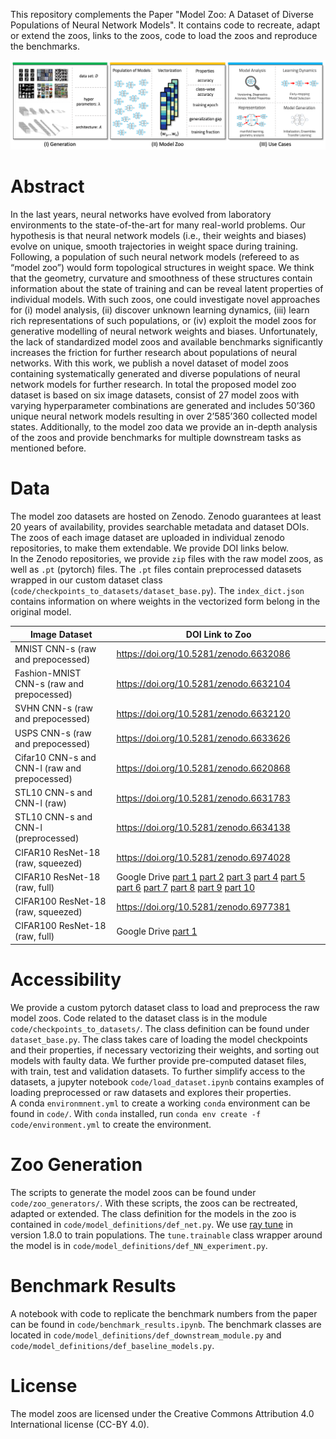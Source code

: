 This repository complements the Paper "Model Zoo: A Dataset of Diverse Populations of Neural Network Models". It contains code to recreate, adapt or extend the zoos, links to the zoos, code to load the zoos and reproduce the benchmarks.

![alt text](assets/model_zoo_overview.png)

# Abstract
In the last years, neural networks have evolved from laboratory environments to the state-of-the-art for many real-world problems. Our hypothesis is that neural network models (i.e., their weights and biases) evolve on unique, smooth trajectories in weight space during training. Following, a population of such neural network models (refereed to as “model zoo”) would form topological structures in weight space. We think that the geometry, curvature and smoothness of these structures contain information about the state of training and can be reveal latent properties of individual models. With such zoos, one could investigate novel approaches for (i) model analysis, (ii) discover unknown learning dynamics, (iii) learn rich representations of such populations, or (iv) exploit the model zoos for generative modelling of neural network weights and biases. Unfortunately, the lack of standardized model zoos and available benchmarks significantly increases the friction for further research about populations of neural networks. With this work, we publish a novel dataset of model zoos containing systematically generated and diverse populations of neural network models for further research. In total the proposed model zoo dataset is based on six image datasets, consist of 27 model zoos with varying hyperparameter combinations are generated and includes 50’360 unique neural network models resulting in over 2’585’360 collected model states. Additionally, to the model zoo data we provide an in-depth analysis of the zoos and provide benchmarks for multiple downstream tasks as mentioned before.

# Data
The model zoo datasets are hosted on Zenodo. Zenodo guarantees at least 20 years of availability, provides searchable metadata and dataset DOIs.  
The zoos of each image dataset are uploaded in individual zenodo repositories, to make them extendable. We provide DOI links below.  
In the Zenodo repositories, we provide `zip` files with the raw model zoos, as well as `.pt` (pytorch) files. 
The `.pt` files contain preprocessed datasets wrapped in our custom dataset class (`code/checkpoints_to_datasets/dataset_base.py`).
The `index_dict.json` contains information on where weights in the vectorized form belong in the original model.  


| Image Dataset | DOI Link to Zoo  |  
| ----------- | ----------- |
| MNIST CNN-s (raw and prepocessed)| https://doi.org/10.5281/zenodo.6632086 |  
| Fashion-MNIST CNN-s (raw and prepocessed)| https://doi.org/10.5281/zenodo.6632104 |   
| SVHN CNN-s (raw and prepocessed)| https://doi.org/10.5281/zenodo.6632120 |  
| USPS CNN-s (raw and prepocessed)| https://doi.org/10.5281/zenodo.6633626 |  
| Cifar10 CNN-s and CNN-l (raw and prepocessed)| https://doi.org/10.5281/zenodo.6620868 |  
| STL10 CNN-s and CNN-l (raw) | https://doi.org/10.5281/zenodo.6631783 |  
| STL10 CNN-s and CNN-l (preprocessed) | https://doi.org/10.5281/zenodo.6634138 | 
| CIFAR10 ResNet-18 (raw, squeezed) | https://doi.org/10.5281/zenodo.6974028 |
| CIFAR10 ResNet-18 (raw, full) | Google Drive [part 1](https://drive.google.com/file/d/1f3RJn2Ku_y22TRZsrJs9sFDcqfYu8p6k/view?usp=sharing) [part 2](https://drive.google.com/file/d/1PgMd708E5jRC52on-4_hABUr0PXPBWIR/view?usp=sharing) [part 3](https://drive.google.com/file/d/1q1C1cE_gAvMZGNWzfaW2szUL_r1jNj-P/view?usp=sharing) [part 4](https://drive.google.com/file/d/1nQKu4IEDHKaT2nxiwF13iEwnQEzOvb1O/view?usp=sharing) [part 5](https://drive.google.com/file/d/1EX7KtgcrfA3EGjPrmiSvm6T4lCBSjVL6/view?usp=sharing) [part 6](https://drive.google.com/file/d/12YxDbpKX4s2-0szKnhdCFucqor-tsWWL/view?usp=sharing) [part 7](https://drive.google.com/file/d/1qF2iqOY99kx3wbJMygI-x5WsiGoRgHzd/view?usp=sharing) [part 8](https://drive.google.com/file/d/1t_xp5hKmbanWFPlqqWXs0LwZfhclJ9UK/view?usp=sharing) [part 9](https://drive.google.com/file/d/1yXaKJgiJF4EOBgHysWPHIvrr-Z3HyET4/view?usp=sharing) [part 10](https://drive.google.com/file/d/19tZuuseCjIlKcK4707OHQCA3PsbCdBz8/view?usp=sharing)|
| CIFAR100 ResNet-18 (raw, squeezed) | https://doi.org/10.5281/zenodo.6977381 |
| CIFAR100 ResNet-18 (raw, full) | Google Drive [part 1](https://drive.google.com/file/d/18S-8LZIB4wo8Lc2tAPLLBV3CSksQ0_C7/view?usp=sharing) |


# Accessibility
We provide a custom pytorch dataset class to load and preprocess the raw model zoos. Code related to the dataset class is in the module `code/checkpoints_to_datasets/`. The class definition can be found under `dataset_base.py`.
The class takes care of loading the model checkpoints and their properties, if necessary vectorizing their weights, and sorting out models with faulty data.
We further provide pre-computed dataset files, with train, test and validation datasets.
To further simplify access to the datasets, a jupyter notebook `code/load_dataset.ipynb` contains examples of loading preprocessed or raw datasets and explores their properties.   
A conda `environmnent.yml` to create a working `conda` environment can be found in `code/`. With `conda` installed, run `conda env create -f code/environment.yml` to create the environment. 

# Zoo Generation
The scripts to generate the model zoos can be found under `code/zoo_generators/`. 
With these scripts, the zoos can be rectreated, adapted or extended. 
The class definition for the models in the zoo is contained in `code/model_definitions/def_net.py`. 
We use [ray tune](#https://docs.ray.io/en/latest/tune/index.html) in version 1.8.0 to train populations. The `tune.trainable` class wrapper around the model is in `code/model_definitions/def_NN_experiment.py`.

# Benchmark Results
A notebook with code to replicate the benchmark numbers from the paper can be found in `code/benchmark_results.ipynb`. The benchmark classes are located in `code/model_definitions/def_downstream_module.py` and `code/model_definitions/def_baseline_models.py`.  

# License
The model zoos are licensed under the Creative Commons Attribution 4.0 International license (CC-BY 4.0).
